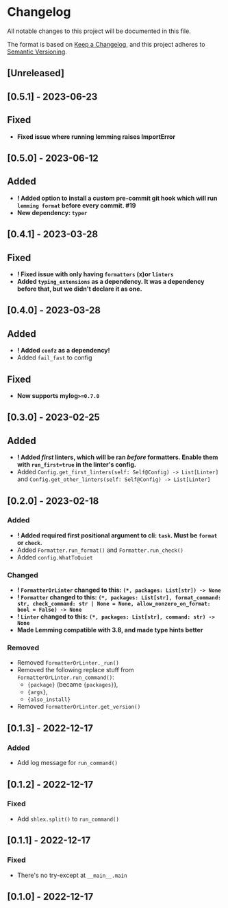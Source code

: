 # Changelog

All notable changes to this project will be documented in this file.

The format is based on [Keep a Changelog](https://keepachangelog.com/en/1.0.0/), and this project adheres to [Semantic Versioning](https://semver.org/spec/v2.0.0.html).

## [Unreleased]

## [0.5.1] - 2023-06-23

## Fixed

- **Fixed issue where running lemming raises ImportError**

## [0.5.0] - 2023-06-12

## Added

- **! Added option to install a custom pre-commit git hook which will run `lemming format` before every commit. #19**
- **New dependency: `typer`**

## [0.4.1] - 2023-03-28

## Fixed

- **! Fixed issue with only having `formatters` (x)or `linters`**
- **Added `typing_extensions` as a dependency. It was a dependency before that, but we didn't declare it as one.**

## [0.4.0] - 2023-03-28

## Added

- **! Added `confz` as a dependency!**
- Added `fail_fast` to config

## Fixed

- **Now supports mylog`>=0.7.0`**

## [0.3.0] - 2023-02-25

## Added

- **! Added _first_ linters, which will be ran _before_ formatters. Enable them with `run_first=true` in the linter's config.**
- Added `Config.get_first_linters(self: Self@Config) -> List[Linter]` and `Config.get_other_linters(self: Self@Config) -> List[Linter]`

## [0.2.0] - 2023-02-18

### Added

- **! Added required first positional argument to cli: `task`. Must be `format` or `check`.**
- Added `Formatter.run_format()` and `Formatter.run_check()`
- Added `config.WhatToQuiet`

### Changed

- **! `FormatterOrLinter` changed to this: `(*, packages: List[str]) -> None`**
- **! `Formatter` changed to this: `(*, packages: List[str], format_command: str, check_command: str | None = None, allow_nonzero_on_format: bool = False) -> None`**
- **! `Linter` changed to this: `(*, packages: List[str], command: str) -> None`**
- **Made Lemming compatible with 3.8, and made type hints better**

### Removed

- Removed `FormatterOrLinter._run()`
- Removed the following replace stuff from `FormatterOrLinter.run_command()`:
  - `{package}` (became `{packages}`),
  - `{args}`,
  - `{also_install}`
- Removed `FormatterOrLinter.get_version()`

## [0.1.3] - 2022-12-17

### Added

- Add log message for `run_command()`

## [0.1.2] - 2022-12-17

### Fixed

- Add `shlex.split()` to `run_command()`

## [0.1.1] - 2022-12-17

### Fixed

- There's no try-except at `__main__.main`

## [0.1.0] - 2022-12-17
